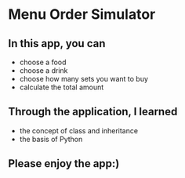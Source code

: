 # Menu Order Simulator

## In this app, you can
- choose a food
- choose a drink
- choose how many sets you want to buy
- calculate the total amount

## Through the application, I learned
- the concept of class and inheritance
- the basis of Python

## Please enjoy the app:)
